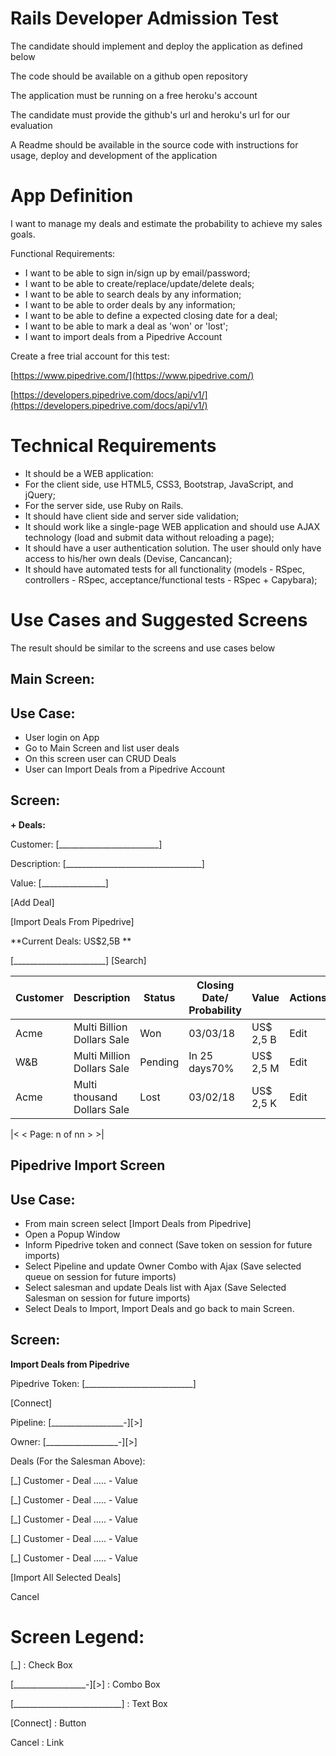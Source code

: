 # Rails Developer Admission Test

The candidate should implement  and deploy the application as defined below

The code should be available on a github open repository

The application must be running on a free heroku&#39;s account

The candidate must provide the github&#39;s url and heroku&#39;s url for our evaluation

A Readme should be available in the source code with instructions for usage, deploy and development of the application

# App Definition

I want to manage my deals and estimate the probability to achieve my sales goals.

Functional Requirements:

- I want to be able to sign in/sign up by email/password;
- I want to be able to create/replace/update/delete deals;
- I want to be able to search deals by any information;
- I want to be able to order deals by any information;
- I want to be able to define a expected closing date for a deal;
- I want to be able to mark a deal as &#39;won&#39; or &#39;lost&#39;;
- I want to import deals from a Pipedrive Account

Create a free trial account for this test:

[https://www.pipedrive.com/](https://www.pipedrive.com/)

[https://developers.pipedrive.com/docs/api/v1/](https://developers.pipedrive.com/docs/api/v1/)

# Technical Requirements

- It should be a WEB application:
- For the client side, use HTML5, CSS3, Bootstrap, JavaScript, and jQuery;
- For the server side, use Ruby on Rails.
- It should have client side and server side validation;
- It should work like a single-page WEB application and should use AJAX technology (load and submit data without reloading a page);
- It should have a user authentication solution. The user should only have access to his/her own deals (Devise, Cancancan);
- It should have automated tests for all functionality (models - RSpec, controllers - RSpec, acceptance/functional tests - RSpec + Capybara);

# Use Cases and Suggested Screens

The result should be similar to the screens and use cases below

## Main Screen:

## Use Case:

- User login on App
- Go to Main Screen and list user deals
- On this screen user can CRUD Deals
- User can Import Deals from a Pipedrive Account

## Screen:

**+ Deals:**

   Customer: [\_\_\_\_\_\_\_\_\_\_\_\_\_\_\_\_\_\_\_\_\_\_\_\_\_]

   Description: [\_\_\_\_\_\_\_\_\_\_\_\_\_\_\_\_\_\_\_\_\_\_\_\_\_\_\_\_\_\_\_\_\_\_]

   Value: [\_\_\_\_\_\_\_\_\_\_\_\_\_\_\_\_]

   [Add Deal]

   [Import Deals From Pipedrive]

**Current Deals: US$2,5B       **

[\_\_\_\_\_\_\_\_\_\_\_\_\_\_\_\_\_\_\_\_\_\_\_] [Search]

| Customer | Description | Status | Closing Date/ Probability | Value | Actions |
| --- | --- | --- | --- | --- | --- |
| Acme | Multi Billion Dollars Sale | Won | 03/03/18 | US$ 2,5 B | Edit | Destroy | Won | Lost |
| W&amp;B | Multi Million Dollars Sale | Pending | In 25 days70% | US$ 2,5 M | Edit | Destroy | Won | Lost |
| Acme | Multi thousand Dollars Sale | Lost | 03/02/18 | US$ 2,5 K | Edit | Destroy | Won | Lost |

|&lt; &lt; Page: n of nn &gt; &gt;|

## Pipedrive Import Screen

## Use Case:

- From main screen select [Import Deals from Pipedrive]
- Open a Popup Window
- Inform Pipedrive token and connect (Save token on session for future imports)
- Select Pipeline and update Owner Combo with Ajax (Save selected queue on session for future imports)
- Select salesman and update Deals list with Ajax (Save Selected Salesman on session for future imports)
- Select Deals to Import, Import Deals and go back to main Screen.

## Screen:

**Import Deals from Pipedrive**

Pipedrive Token: [\_\_\_\_\_\_\_\_\_\_\_\_\_\_\_\_\_\_\_\_\_\_\_\_\_\_\_]

[Connect]

Pipeline: [\_\_\_\_\_\_\_\_\_\_\_\_\_\_\_\_\_\_-][&gt;]

Owner: [\_\_\_\_\_\_\_\_\_\_\_\_\_\_\_\_\_\_-][&gt;]

Deals (For the Salesman Above):

[\_] Customer - Deal ….. - Value

[\_] Customer - Deal ….. - Value

[\_] Customer - Deal ….. - Value

[\_] Customer - Deal ….. - Value

[\_] Customer - Deal ….. - Value

[Import All Selected Deals]

Cancel

# Screen Legend:



[\_] : Check Box

[\_\_\_\_\_\_\_\_\_\_\_\_\_\_\_\_\_\_-][&gt;]  : Combo Box

[\_\_\_\_\_\_\_\_\_\_\_\_\_\_\_\_\_\_\_\_\_\_\_\_\_\_\_]  : Text Box

[Connect]  : Button

Cancel    : Link
